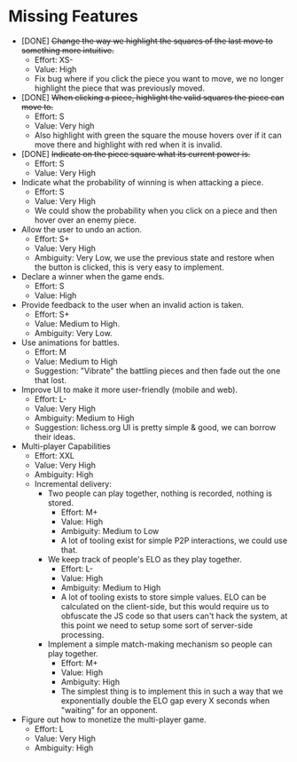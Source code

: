 # Missing Features

- [DONE] ~~Change the way we highlight the squares of the last move to something more
  intuitive.~~
  - Effort: XS-
  - Value: High
  - Fix bug where if you click the piece you want to move, we no longer highlight the
    piece that was previously moved.
- [DONE] ~~When clicking a piece, highlight the valid squares the piece can move to.~~
  - Effort: S
  - Value: Very high
  - Also highlight with green the square the mouse hovers over if it can move there
    and highlight with red when it is invalid.
- [DONE] ~~Indicate on the piece square what its current power is.~~
  - Effort: S
  - Value: Very High
- Indicate what the probability of winning is when attacking a piece.
  - Effort: S
  - Value: Very High
  - We could show the probability when you click on a piece and then hover over an enemy
    piece.
- Allow the user to undo an action.
  - Effort: S+
  - Value: Very High
  - Ambiguity: Very Low, we use the previous state and restore when the button is
  clicked, this is very easy to implement.
- Declare a winner when the game ends.
  - Effort: S
  - Value: High
- Provide feedback to the user when an invalid action is taken.
  - Effort: S+
  - Value: Medium to High.
  - Ambiguity: Very Low.
- Use animations for battles.
  - Effort: M
  - Value: Medium to High
  - Suggestion: "Vibrate" the battling pieces and then fade out the one that lost.
- Improve UI to make it more user-friendly (mobile and web).
  - Effort: L-
  - Value: Very High
  - Ambiguity: Medium to High
  - Suggestion: lichess.org UI is pretty simple & good, we can borrow their ideas.
- Multi-player Capabilities
  - Effort: XXL
  - Value: Very High
  - Ambiguity: High
  - Incremental delivery:
    - Two people can play together, nothing is recorded, nothing is stored.
      - Effort: M+
      - Value: High
      - Ambiguity: Medium to Low
      - A lot of tooling exist for simple P2P interactions, we could use that.
    - We keep track of people's ELO as they play together.
      - Effort: L-
      - Value: High
      - Ambiguity: Medium to High
      - A lot of tooling exists to store simple values. ELO can be calculated on the
        client-side, but this would require us to obfuscate the JS code so that users
        can't hack the system, at this point we need to setup some sort of server-side
        processing.
    - Implement a simple match-making mechanism so people can play together.
      - Effort: M+
      - Value: High
      - Ambiguity: High
      - The simplest thing is to implement this in such a way that we exponentially
        double the ELO gap every X seconds when "waiting" for an opponent.
- Figure out how to monetize the multi-player game.
  - Effort: L
  - Value: Very High
  - Ambiguity: High
